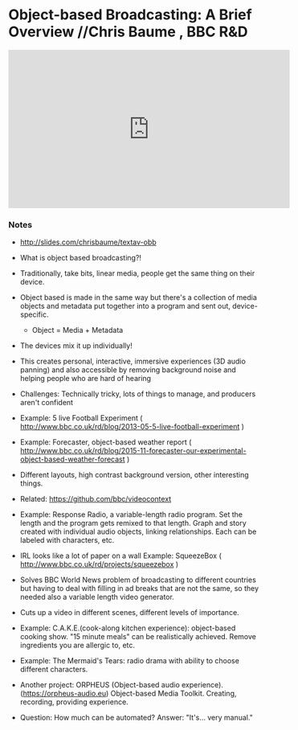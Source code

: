 # Object-based Broadcasting: A Brief Overview //Chris Baume , BBC R&D

<iframe width="560" height="315" src="https://www.youtube.com/embed/Epe42APLMQM?start=2178" frameborder="0" allowfullscreen></iframe>

### Notes

- http://slides.com/chrisbaume/textav-obb

- What is object based broadcasting?!
- Traditionally, take bits, linear media, people get the same thing on their device.
- Object based is made in the same way but there's a collection of media objects and metadata put together into a program and sent out, device-specific.
    - Object = Media + Metadata
- The devices mix it up individually!
- This creates personal, interactive, immersive experiences (3D audio panning) and also accessible by removing background noise and helping people who are hard of hearing
- Challenges: Technically tricky, lots of things to manage, and producers aren't confident
- Example: 5 live Football Experiment ( http://www.bbc.co.uk/rd/blog/2013-05-5-live-football-experiment )
- Example: Forecaster, object-based weather report ( http://www.bbc.co.uk/rd/blog/2015-11-forecaster-our-experimental-object-based-weather-forecast )
- Different layouts, high contrast background version, other interesting things.
- Related: https://github.com/bbc/videocontext
- Example: Response Radio, a variable-length radio program. Set the length and the program gets remixed to that length. Graph and story created with individual audio objects, linking relationships. Each can be labeled with characters, etc.
- IRL looks like a lot of paper on a wall 
Example: SqueezeBox ( http://www.bbc.co.uk/rd/projects/squeezebox ) 
- Solves BBC World News problem of broadcasting to different countries but having to deal with filling in ad breaks that are not the same, so they needed also a variable length video generator. 
- Cuts up a video in different scenes, different levels of importance.
- Example: C.A.K.E.(cook-along kitchen experience): object-based cooking show. "15 minute meals" can be realistically achieved. Remove ingredients you are allergic to, etc.
- Example: The Mermaid's Tears: radio drama with ability to choose different characters. 
- Another project: ORPHEUS (Object-based audio experience). (https://orpheus-audio.eu)
Object-based Media Toolkit. Creating, recording, providing experience.
- Question: How much can be automated? Answer: "It's… very manual." 
